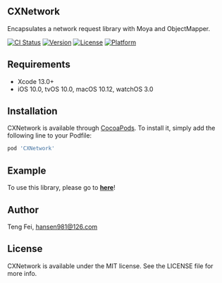 ## CXNetwork

Encapsulates a network request library with Moya and ObjectMapper.

[![CI Status](https://img.shields.io/travis/chenxing640/CXNetwork.svg?style=flat)](https://travis-ci.org/chenxing640/CXNetwork)
[![Version](https://img.shields.io/cocoapods/v/CXNetwork.svg?style=flat)](https://cocoapods.org/pods/CXNetwork)
[![License](https://img.shields.io/cocoapods/l/CXNetwork.svg?style=flat)](https://cocoapods.org/pods/CXNetwork)
[![Platform](https://img.shields.io/cocoapods/p/CXNetwork.svg?style=flat)](https://cocoapods.org/pods/CXNetwork)

## Requirements

* Xcode 13.0+
* iOS 10.0, tvOS 10.0, macOS 10.12, watchOS 3.0

## Installation

CXNetwork is available through [CocoaPods](https://cocoapods.org). To install
it, simply add the following line to your Podfile:

```ruby
pod 'CXNetwork'
```

## Example

<!--To run the example project, clone the repo, and run `pod install` from the Example directory first.-->
To use this library, please go to **[here](https://github.com/chenxing640/CXSwiftKit.git)**!

## Author

Teng Fei, hansen981@126.com

## License

CXNetwork is available under the MIT license. See the LICENSE file for more info.
